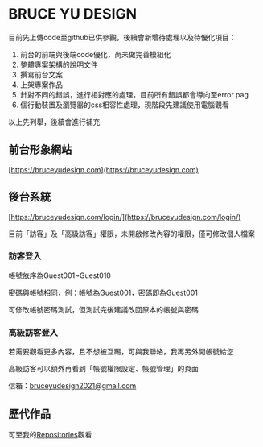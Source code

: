 # BRUCE YU DESIGN

目前先上傳code至github已供參觀，後續會新增待處理以及待優化項目：

1. 前台的前端與後端code優化，尚未做完善模組化
2. 整體專案架構的說明文件
3. 撰寫前台文案
4. 上架專案作品
5. 針對不同的錯誤，進行相對應的處理，目前所有錯誤都會導向至error pag
6. 個行動裝置及瀏覽器的css相容性處理，現階段先建議使用電腦觀看

以上先列舉，後續會進行補充

## 前台形象網站
[https://bruceyudesign.com](https://bruceyudesign.com)


## 後台系統
[https://bruceyudesign.com/login/](https://bruceyudesign.com/login/)

目前「訪客」及「高級訪客」權限，未開啟修改內容的權限，僅可修改個人檔案

### 訪客登入
帳號依序為Guest001~Guest010

密碼與帳號相同，例：帳號為Guest001，密碼即為Guest001

可修改帳號密碼測試，但測試完後建議改回原本的帳號與密碼

### 高級訪客登入
若需要觀看更多內容，且不想被互踢，可與我聯絡，我再另外開帳號給您

高級訪客可以額外再看到「帳號權限設定、帳號管理」的頁面

信箱：bruceyudesign2021@gmail.com

## 歷代作品
可至我的[Repositories](https://github.com/BruceYuDesign?tab=repositories)觀看